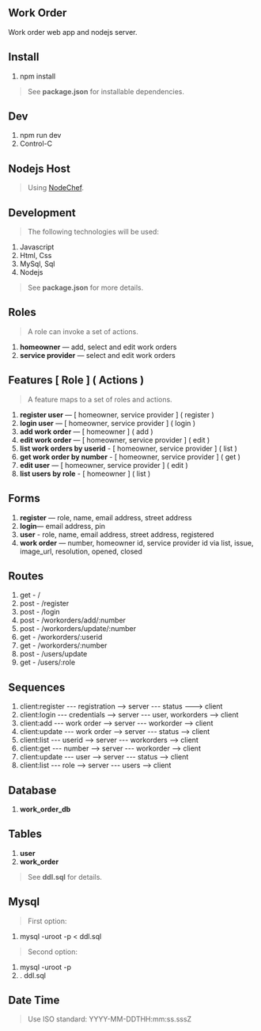 Work Order
----------
Work order web app and nodejs server.

Install
-------
1. npm install
>See **package.json** for installable dependencies.

Dev
---
1. npm run dev
2. Control-C

Nodejs Host
-----------
>Using [NodeChef](https://www.nodechef.com/nodejs-hosting).

Development
-----------
>The following technologies will be used:
1. Javascript
2. Html, Css
3. MySql, Sql
4. Nodejs
>See **package.json** for more details.

Roles
-----
>A role can invoke a set of actions.
1. **homeowner** — add, select and edit work orders
2. **service provider** — select and edit work orders

Features [ Role ] ( Actions )
-----------------------------
>A feature maps to a set of roles and actions.
1. **register user** — [ homeowner, service provider ] ( register )
2. **login user** — [ homeowner, service provider ] ( login )
3. **add work order** — [ homeowner ] ( add )
4. **edit work order** — [ homeowner, service provider ] ( edit )
5. **list work orders by userid** - [ homeowner, service provider ] ( list )
6. **get work order by number** - [ homeowner, service provider ] ( get )
7. **edit user** — [ homeowner, service provider ] ( edit )
8. **list users by role** - [ homeowner ] ( list )

Forms
-----
1. **register** — role, name, email address, street address
2. **login**— email address, pin
3. **user** - role, name, email address, street address, registered
4. **work order** — number, homeowner id, service provider id via list, issue, image_url, resolution, opened, closed

Routes
------
1. get  - /
2. post - /register
3. post - /login
4. post - /workorders/add/:number
5. post - /workorders/update/:number
6. get  - /workorders/:userid
7. get  - /workorders/:number
8. post - /users/update
9. get  - /users/:role

Sequences
---------
1. client:register --- registration --> server --- status ---> client
2. client:login --- credentials --> server --- user, workorders --> client
3. client:add --- work order --> server --- workorder --> client
4. client:update --- work order --> server --- status --> client
5. client:list --- userid --> server --- workorders --> client
6. client:get --- number --> server --- workorder --> client
7. client:update --- user --> server --- status --> client
8. client:list --- role --> server --- users --> client

Database
--------
1. **work_order_db**

Tables
------
1. **user**
2. **work_order**
>See **ddl.sql** for details.

Mysql
-----
>First option:
1. mysql -uroot -p < ddl.sql
>Second option:
1. mysql -uroot -p
2. \. ddl.sql

Date Time
---------
>Use ISO standard: YYYY-MM-DDTHH:mm:ss.sssZ